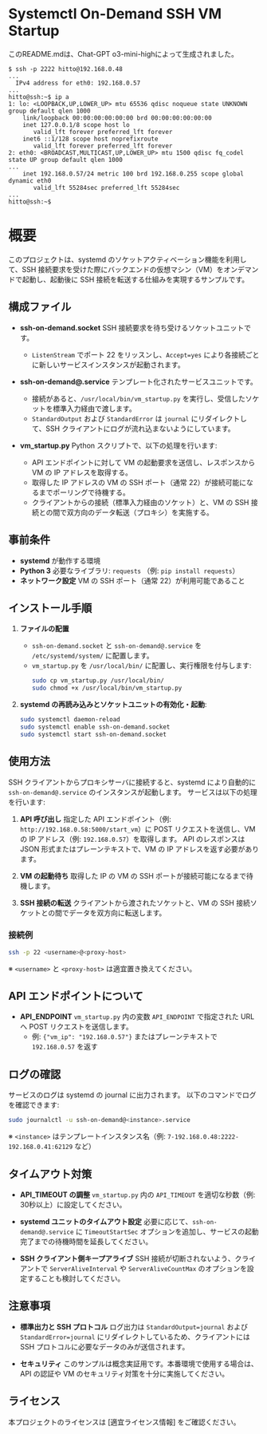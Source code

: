 # Systemctl On-Demand SSH VM Startup

このREADME.mdは、Chat-GPT o3-mini-highによって生成されました。

```log
$ ssh -p 2222 hitto@192.168.0.48
...
  IPv4 address for eth0: 192.168.0.57
...
hitto@ssh:~$ ip a
1: lo: <LOOPBACK,UP,LOWER_UP> mtu 65536 qdisc noqueue state UNKNOWN group default qlen 1000
    link/loopback 00:00:00:00:00:00 brd 00:00:00:00:00:00
    inet 127.0.0.1/8 scope host lo
       valid_lft forever preferred_lft forever
    inet6 ::1/128 scope host noprefixroute
       valid_lft forever preferred_lft forever
2: eth0: <BROADCAST,MULTICAST,UP,LOWER_UP> mtu 1500 qdisc fq_codel state UP group default qlen 1000
...
    inet 192.168.0.57/24 metric 100 brd 192.168.0.255 scope global dynamic eth0
       valid_lft 55284sec preferred_lft 55284sec
...
hitto@ssh:~$
```

# 概要

このプロジェクトは、systemd のソケットアクティベーション機能を利用して、SSH 接続要求を受けた際にバックエンドの仮想マシン（VM）をオンデマンドで起動し、起動後に SSH 接続を転送する仕組みを実現するサンプルです。

## 構成ファイル

- **ssh-on-demand.socket**
  SSH 接続要求を待ち受けるソケットユニットです。
  - `ListenStream` でポート 22 をリッスンし、`Accept=yes` により各接続ごとに新しいサービスインスタンスが起動されます。

- **ssh-on-demand@.service**
  テンプレート化されたサービスユニットです。
  - 接続があると、`/usr/local/bin/vm_startup.py` を実行し、受信したソケットを標準入力経由で渡します。
  - `StandardOutput` および `StandardError` は `journal` にリダイレクトして、SSH クライアントにログが流れ込まないようにしています。

- **vm_startup.py**
  Python スクリプトで、以下の処理を行います:
  - API エンドポイントに対して VM の起動要求を送信し、レスポンスから VM の IP アドレスを取得する。
  - 取得した IP アドレスの VM の SSH ポート（通常 22）が接続可能になるまでポーリングで待機する。
  - クライアントからの接続（標準入力経由のソケット）と、VM の SSH 接続との間で双方向のデータ転送（プロキシ）を実施する。

## 事前条件

- **systemd** が動作する環境
- **Python 3**
  必要なライブラリ: `requests`
  （例: `pip install requests`）
- **ネットワーク設定**
  VM の SSH ポート（通常 22）が利用可能であること

## インストール手順

1. **ファイルの配置**
   - `ssh-on-demand.socket` と `ssh-on-demand@.service` を `/etc/systemd/system/` に配置します。
   - `vm_startup.py` を `/usr/local/bin/` に配置し、実行権限を付与します:
     ```bash
     sudo cp vm_startup.py /usr/local/bin/
     sudo chmod +x /usr/local/bin/vm_startup.py
     ```

2. **systemd の再読み込みとソケットユニットの有効化・起動**:
   ```bash
   sudo systemctl daemon-reload
   sudo systemctl enable ssh-on-demand.socket
   sudo systemctl start ssh-on-demand.socket
   ```

## 使用方法

SSH クライアントからプロキシサーバに接続すると、systemd により自動的に `ssh-on-demand@.service` のインスタンスが起動します。
サービスは以下の処理を行います:

1. **API 呼び出し**
   指定した API エンドポイント（例: `http://192.168.0.58:5000/start_vm`）に POST リクエストを送信し、VM の IP アドレス（例: `192.168.0.57`）を取得します。
   API のレスポンスは JSON 形式またはプレーンテキストで、VM の IP アドレスを返す必要があります。

2. **VM の起動待ち**
   取得した IP の VM の SSH ポートが接続可能になるまで待機します。

3. **SSH 接続の転送**
   クライアントから渡されたソケットと、VM の SSH 接続ソケットとの間でデータを双方向に転送します。

### 接続例

```bash
ssh -p 22 <username>@<proxy-host>
```

※ `<username>` と `<proxy-host>` は適宜置き換えてください。

## API エンドポイントについて

- **API_ENDPOINT**
  `vm_startup.py` 内の変数 `API_ENDPOINT` で指定された URL へ POST リクエストを送信します。
  - 例: `{"vm_ip": "192.168.0.57"}` またはプレーンテキストで `192.168.0.57` を返す

## ログの確認

サービスのログは systemd の journal に出力されます。
以下のコマンドでログを確認できます:
```bash
sudo journalctl -u ssh-on-demand@<instance>.service
```
※ `<instance>` はテンプレートインスタンス名（例: `7-192.168.0.48:2222-192.168.0.41:62129` など）

## タイムアウト対策

- **API_TIMEOUT の調整**
  `vm_startup.py` 内の `API_TIMEOUT` を適切な秒数（例: 30秒以上）に設定してください。

- **systemd ユニットのタイムアウト設定**
  必要に応じて、`ssh-on-demand@.service` に `TimeoutStartSec` オプションを追加し、サービスの起動完了までの待機時間を延長してください。

- **SSH クライアント側キープアライブ**
  SSH 接続が切断されないよう、クライアントで `ServerAliveInterval` や `ServerAliveCountMax` のオプションを設定することも検討してください。

## 注意事項

- **標準出力と SSH プロトコル**
  ログ出力は `StandardOutput=journal` および `StandardError=journal` にリダイレクトしているため、クライアントには SSH プロトコルに必要なデータのみが送信されます。

- **セキュリティ**
  このサンプルは概念実証用です。本番環境で使用する場合は、API の認証や VM のセキュリティ対策を十分に実施してください。

## ライセンス

本プロジェクトのライセンスは [適宜ライセンス情報] をご確認ください。
